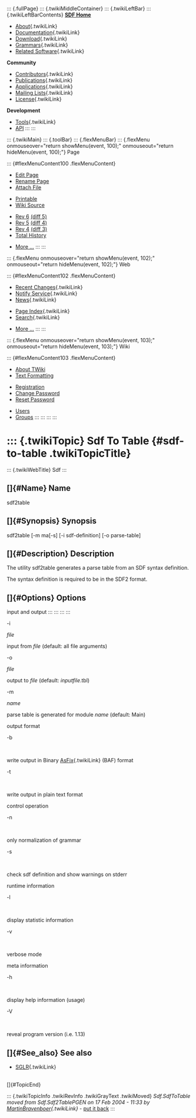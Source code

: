 ::: {.fullPage}
::: {.twikiMiddleContainer}
::: {.twikiLeftBar}
::: {.twikiLeftBarContents}
**[SDF Home](http://www.syntax-definition.org)**

-   [About](SdfLanguage){.twikiLink}
-   [Documentation](SdfDocumentation){.twikiLink}
-   [Download](SdfSoftware){.twikiLink}
-   [Grammars](SdfGrammars){.twikiLink}
-   [Related Software](SdfRelatedSoftware){.twikiLink}

**Community**

-   [Contributors](SdfDevelopment){.twikiLink}
-   [Publications](SdfPublications){.twikiLink}
-   [Applications](SdfApplications){.twikiLink}
-   [Mailing Lists](MailingList){.twikiLink}
-   [License](BSDLicense){.twikiLink}

**Development**

-   [Tools](DevelopmentTools){.twikiLink}
-   [API](http://homepages.cwi.nl/~daybuild/daily-docs)
:::
:::

::: {.twikiMain}
::: {.toolBar}
::: {.flexMenuBar}
::: {.flexMenu onmouseover="return showMenu(event, 100);" onmouseout="return hideMenu(event, 100);"}
Page

::: {#flexMenuContent100 .flexMenuContent}
-   [Edit
    Page](http://www.program-transformation.org/edit/Sdf/SdfToTable?t=1536826212)
-   [Rename
    Page](http://www.program-transformation.org/rename/Sdf/SdfToTable)
-   [Attach
    File](http://www.program-transformation.org/attach/Sdf/SdfToTable)

<!-- -->

-   [Printable](http://www.program-transformation.org/view/Sdf/SdfToTable?skin=print.pattern)
-   [Wiki
    Source](http://www.program-transformation.org/view/Sdf/SdfToTable?skin=text&raw=on&contenttype=text/plain)

<!-- -->

-   [Rev
    6](http://www.program-transformation.org/view/Sdf/SdfToTable?rev=1.6)
    [(diff 5)](http://www.program-transformation.org/rdiff/Sdf/SdfToTable?rev1=1.6&rev2=1.5)
-   [Rev
    5](http://www.program-transformation.org/view/Sdf/SdfToTable?rev=1.5)
    [(diff 4)](http://www.program-transformation.org/rdiff/Sdf/SdfToTable?rev1=1.5&rev2=1.4)
-   [Rev
    4](http://www.program-transformation.org/view/Sdf/SdfToTable?rev=1.4)
    [(diff 3)](http://www.program-transformation.org/rdiff/Sdf/SdfToTable?rev1=1.4&rev2=1.3)
-   [Total
    History](http://www.program-transformation.org/rdiff/Sdf/SdfToTable)

<!-- -->

-   [More
    \...](http://www.program-transformation.org/oops/Sdf/SdfToTable?template=oopsmore&param1=1.6&param2=1.6)
:::
:::

::: {.flexMenu onmouseover="return showMenu(event, 102);" onmouseout="return hideMenu(event, 102);"}
Web

::: {#flexMenuContent102 .flexMenuContent}
-   [Recent Changes](WebChanges){.twikiLink}
-   [Notify Service](WebNotify){.twikiLink}
-   [News](WebNews){.twikiLink}

<!-- -->

-   [Page Index](WebIndex){.twikiLink}
-   [Search](WebSearch){.twikiLink}

<!-- -->

-   [More
    \...](http://www.program-transformation.org/oops/Sdf/SdfToTable?template=oopsmore&param1=1.6&param2=1.6)
:::
:::

::: {.flexMenu onmouseover="return showMenu(event, 103);" onmouseout="return hideMenu(event, 103);"}
Wiki

::: {#flexMenuContent103 .flexMenuContent}
-   [About
    TWiki](http://www.program-transformation.org/view/TWiki/WebHome)
-   [Text
    Formatting](http://www.program-transformation.org/view/TWiki/TextFormattingRules)

<!-- -->

-   [Registration](http://www.program-transformation.org/view/TWiki/TWikiRegistration)
-   [Change
    Password](http://www.program-transformation.org/view/TWiki/ChangePassword)
-   [Reset
    Password](http://www.program-transformation.org/view/TWiki/ResetPassword)

<!-- -->

-   [Users](http://www.program-transformation.org/view/Main/TWikiUsers)
-   [Groups](http://www.program-transformation.org/view/Main/TWikiGroups)
:::
:::
:::
:::

::: {.twikiTopic}
Sdf To Table {#sdf-to-table .twikiTopicTitle}
============

::: {.twikiWebTitle}
Sdf
:::

[]{#Name} Name
--------------

sdf2table

[]{#Synopsis} Synopsis
----------------------

sdf2table \[-m ma\[-s\] \[-i sdf-definition\] \[-o parse-table\]

[]{#Description} Description
----------------------------

The utility sdf2table generates a parse table from an SDF syntax
definition.

The syntax definition is required to be in the SDF2 format.

[]{#Options} Options
--------------------

input and output
:::
:::
:::
:::

-i

*file*

input from *file* (default: all file arguments)

-o

*file*

output to *file* (default: *inputfile*.tbl)

-m

*name*

parse table is generated for module *name* (default: Main)

output format

-b

 

write output in Binary [AsFix](../Tools/AsFix){.twikiLink} (BAF) format

-t

 

write output in plain text format

control operation

-n

 

only normalization of grammar

-s

 

check sdf definition and show warnings on stderr

runtime information

-l

 

display statistic information

-v

 

verbose mode

meta information

-h

 

display help information (usage)

-V

 

reveal program version (i.e. 1.13)

[]{#See_also} See also
----------------------

-   [SGLR](SGLR){.twikiLink}

\
[]{#TopicEnd}

::: {.twikiTopicInfo .twikiRevInfo .twikiGrayText .twikiMoved}
*Sdf.SdfToTable moved from Sdf.Sdf2TablePGEN on 17 Feb 2004 - 11:33 by
[MartinBravenboer](../Main/MartinBravenboer){.twikiLink}* - [put it
back](http://www.program-transformation.org/rename/Sdf/SdfToTable?newweb=Sdf&newtopic=Sdf2TablePGEN&confirm=on "Click to move topic back to previous location, with option to change references.")
:::
